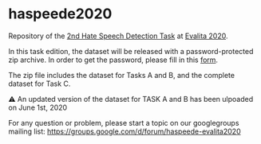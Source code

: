 # haspeede2020
Repository of the [2nd Hate Speech Detection Task](http://www.di.unito.it/~tutreeb/haspeede-evalita20/index.html#) at [Evalita 2020](http://www.evalita.it/2020).

In this task edition, the dataset will be released with a password-protected zip archive. In order to get the password, please fill in this [form](https://forms.gle/BJQy6ciiXXtPCCJdA).

The zip file includes the dataset for Tasks A and B, and the complete dataset for Task C.

:warning: An updated version of the dataset for TASK A and B has been ulpoaded on June 1st, 2020

For any question or problem, please start a topic on our googlegroups mailing list: https://groups.google.com/d/forum/haspeede-evalita2020 

